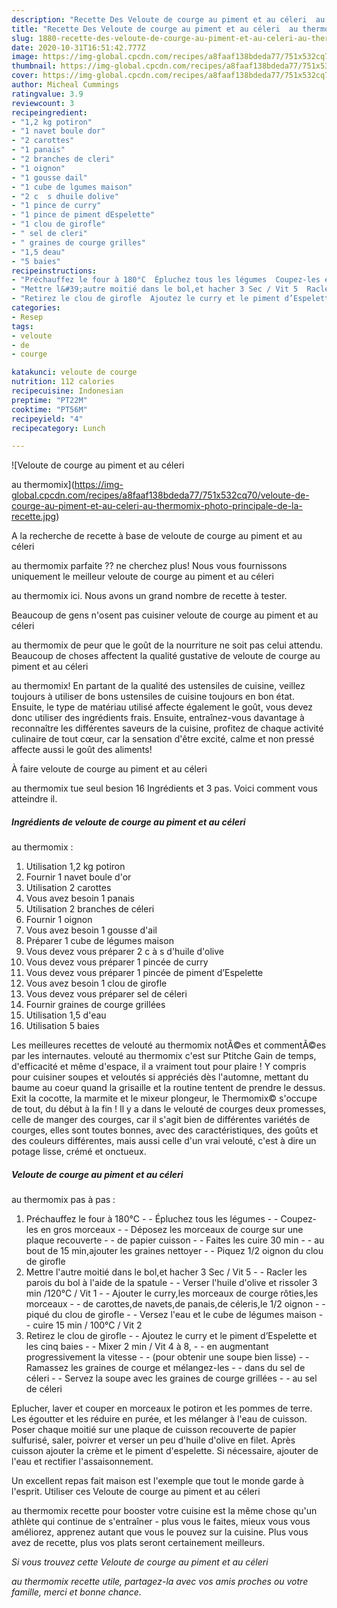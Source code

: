 ```yaml
---
description: "Recette Des Veloute de courge au piment et au céleri  au thermomix"
title: "Recette Des Veloute de courge au piment et au céleri  au thermomix"
slug: 1880-recette-des-veloute-de-courge-au-piment-et-au-celeri-au-thermomix
date: 2020-10-31T16:51:42.777Z
image: https://img-global.cpcdn.com/recipes/a8faaf138bdeda77/751x532cq70/veloute-de-courge-au-piment-et-au-celeri-au-thermomix-photo-principale-de-la-recette.jpg
thumbnail: https://img-global.cpcdn.com/recipes/a8faaf138bdeda77/751x532cq70/veloute-de-courge-au-piment-et-au-celeri-au-thermomix-photo-principale-de-la-recette.jpg
cover: https://img-global.cpcdn.com/recipes/a8faaf138bdeda77/751x532cq70/veloute-de-courge-au-piment-et-au-celeri-au-thermomix-photo-principale-de-la-recette.jpg
author: Micheal Cummings
ratingvalue: 3.9
reviewcount: 3
recipeingredient:
- "1,2 kg potiron"
- "1 navet boule dor"
- "2 carottes"
- "1 panais"
- "2 branches de cleri"
- "1 oignon"
- "1 gousse dail"
- "1 cube de lgumes maison"
- "2 c  s dhuile dolive"
- "1 pince de curry"
- "1 pince de piment dEspelette"
- "1 clou de girofle"
- " sel de cleri"
- " graines de courge grilles"
- "1,5 deau"
- "5 baies"
recipeinstructions:
- "Préchauffez le four à 180°C  Épluchez tous les légumes  Coupez-les en gros morceaux  Déposez les morceaux de courge sur une plaque recouverte  de papier cuisson  Faites les cuire 30 min  au bout de 15 min,ajouter les graines nettoyer  Piquez 1/2 oignon du clou de girofle"
- "Mettre l&#39;autre moitié dans le bol,et hacher 3 Sec / Vit 5  Racler les parois du bol à l&#39;aide de la spatule  Verser l&#39;huile d&#39;olive et rissoler 3 min /120°C / Vit 1  Ajouter le curry,les morceaux de courge rôties,les morceaux  de carottes,de navets,de panais,de céleris,le 1/2 oignon  piqué du clou de girofle  Versez l&#39;eau et le cube de légumes maison  cuire 15 min / 100°C / Vit 2"
- "Retirez le clou de girofle  Ajoutez le curry et le piment d’Espelette et les cinq baies  Mixer 2 min / Vit 4 à 8,  en augmentant progressivement la vitesse  (pour obtenir une soupe bien lisse)  Ramassez les graines de courge et mélangez-les  dans du sel de céleri  Servez la soupe avec les graines de courge grillées  au sel de céleri"
categories:
- Resep
tags:
- veloute
- de
- courge

katakunci: veloute de courge 
nutrition: 112 calories
recipecuisine: Indonesian
preptime: "PT22M"
cooktime: "PT56M"
recipeyield: "4"
recipecategory: Lunch

---
```



![Veloute de courge au piment et au céleri

au thermomix](https://img-global.cpcdn.com/recipes/a8faaf138bdeda77/751x532cq70/veloute-de-courge-au-piment-et-au-celeri-au-thermomix-photo-principale-de-la-recette.jpg)

A la recherche de recette à base de veloute de courge au piment et au céleri

au thermomix parfaite ?? ne cherchez plus! Nous vous fournissons uniquement le meilleur veloute de courge au piment et au céleri

au thermomix ici. Nous avons un grand nombre de recette à tester.

Beaucoup de gens n'osent pas cuisiner veloute de courge au piment et au céleri

au thermomix de peur que le goût de la nourriture ne soit pas celui attendu. Beaucoup de choses affectent la qualité gustative de veloute de courge au piment et au céleri

au thermomix! En partant de la qualité des ustensiles de cuisine, veillez toujours à utiliser de bons ustensiles de cuisine toujours en bon état. Ensuite, le type de matériau utilisé affecte également le goût, vous devez donc utiliser des ingrédients frais. Ensuite, entraînez-vous davantage à reconnaître les différentes saveurs de la cuisine, profitez de chaque activité culinaire de tout cœur, car la sensation d'être excité, calme et non pressé affecte aussi le goût des aliments!

<!--inarticleads1-->

À faire veloute de courge au piment et au céleri

au thermomix tue seul besion 16 Ingrédients et 3 pas. Voici comment vous atteindre il.

##### Ingrédients de veloute de courge au piment et au céleri

au thermomix :

1. Utilisation 1,2 kg potiron
1. Fournir 1 navet boule d&#39;or
1. Utilisation 2 carottes
1. Vous avez besoin 1 panais
1. Utilisation 2 branches de céleri
1. Fournir 1 oignon
1. Vous avez besoin 1 gousse d&#39;ail
1. Préparer 1 cube de légumes maison
1. Vous devez vous préparer 2 c à s d&#39;huile d&#39;olive
1. Vous devez vous préparer 1 pincée de curry
1. Vous devez vous préparer 1 pincée de piment d’Espelette
1. Vous avez besoin 1 clou de girofle
1. Vous devez vous préparer  sel de céleri
1. Fournir  graines de courge grillées
1. Utilisation 1,5 d&#39;eau
1. Utilisation 5 baies


Les meilleures recettes de velouté au thermomix notÃ©es et commentÃ©es par les internautes. velouté au thermomix c&#39;est sur Ptitche Gain de temps, d&#39;efficacité et même d&#39;espace, il a vraiment tout pour plaire ! Y compris pour cuisiner soupes et veloutés si appréciés dès l&#39;automne, mettant du baume au coeur quand la grisaille et la routine tentent de prendre le dessus. Exit la cocotte, la marmite et le mixeur plongeur, le Thermomix© s&#39;occupe de tout, du début à la fin ! Il y a dans le velouté de courges deux promesses, celle de manger des courges, car il s&#39;agit bien de différentes variétés de courges, elles sont toutes bonnes, avec des caractéristiques, des goûts et des couleurs différentes, mais aussi celle d&#39;un vrai velouté, c&#39;est à dire un potage lisse, crémé et onctueux. 

<!--inarticleads2-->

##### Veloute de courge au piment et au céleri

au thermomix pas à pas :

1. Préchauffez le four à 180°C -  - Épluchez tous les légumes -  - Coupez-les en gros morceaux -  - Déposez les morceaux de courge sur une plaque recouverte -  - de papier cuisson -  - Faites les cuire 30 min -  - au bout de 15 min,ajouter les graines nettoyer -  - Piquez 1/2 oignon du clou de girofle
1. Mettre l&#39;autre moitié dans le bol,et hacher 3 Sec / Vit 5 -  - Racler les parois du bol à l&#39;aide de la spatule -  - Verser l&#39;huile d&#39;olive et rissoler 3 min /120°C / Vit 1 -  - Ajouter le curry,les morceaux de courge rôties,les morceaux -  - de carottes,de navets,de panais,de céleris,le 1/2 oignon -  - piqué du clou de girofle -  - Versez l&#39;eau et le cube de légumes maison -  - cuire 15 min / 100°C / Vit 2
1. Retirez le clou de girofle -  - Ajoutez le curry et le piment d’Espelette et les cinq baies -  - Mixer 2 min / Vit 4 à 8, -  - en augmentant progressivement la vitesse -  - (pour obtenir une soupe bien lisse) -  - Ramassez les graines de courge et mélangez-les -  - dans du sel de céleri -  - Servez la soupe avec les graines de courge grillées -  - au sel de céleri


Eplucher, laver et couper en morceaux le potiron et les pommes de terre. Les égoutter et les réduire en purée, et les mélanger à l&#39;eau de cuisson. Poser chaque moitié sur une plaque de cuisson recouverte de papier sulfurisé, saler, poivrer et verser un peu d&#39;huile d&#39;olive en filet. Après cuisson ajouter la crème et le piment d&#39;espelette. Si nécessaire, ajouter de l&#39;eau et rectifier l&#39;assaisonnement. 

<!--inarticleads1-->

<p>
Un excellent repas fait maison est l'exemple que tout le monde garde à l'esprit. Utiliser ces Veloute de courge au piment et au céleri

au thermomix recette pour booster votre cuisine est la même chose qu'un athlète qui continue de s'entraîner - plus vous le faites, mieux vous vous améliorez, apprenez autant que vous le pouvez sur la cuisine. Plus vous avez de recette, plus vos plats seront certainement meilleurs.
</p>

<p>
<i>Si vous trouvez cette Veloute de courge au piment et au céleri

au thermomix recette utile, partagez-la avec vos amis proches ou votre famille, merci et bonne chance.</i>
</p>

